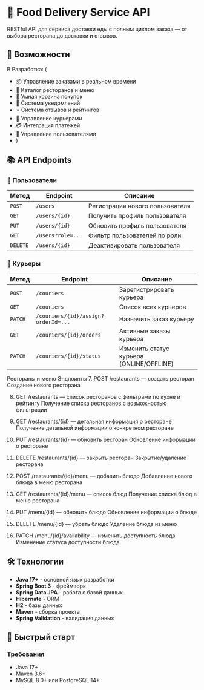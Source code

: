 # 🍕 Food Delivery Service API

RESTful API для сервиса доставки еды с полным циклом заказа — от выбора ресторана до доставки и отзывов.

## 🚀 Возможности

В Разработка: (

- 📦 Управление заказами в реальном времени
- 🏪 Каталог ресторанов и меню
- 🛒 Умная корзина покупок
- 💌 Система уведомлений
- ⭐ Система отзывов и рейтингов
- 🚗 Управление курьерами
- 💳 Интеграция платежей
- 👤 Управление пользователями
- )

## 📚 API Endpoints

### 👥 Пользователи

| Метод | Endpoint | Описание |
|-------|----------|----------|
| `POST` | `/users` | Регистрация нового пользователя |
| `GET` | `/users/{id}` | Получить профиль пользователя |
| `PUT` | `/users/{id}` | Обновить профиль пользователя |
| `GET` | `/users?role=...` | Фильтр пользователей по роли |
| `DELETE` | `/users/{id}` | Деактивировать пользователя |


### 🚗 Курьеры

| Метод | Endpoint | Описание |
|-------|----------|----------|
| `POST` | `/couriers` | Зарегистрировать курьера |
| `GET` | `/couriers` | Список всех курьеров |
| `PATCH` | `/couriers/{id}/assign?orderId=...` | Назначить заказ курьеру |
| `GET` | `/couriers/{id}/orders` | Активные заказы курьера |
| `PATCH` | `/couriers/{id}/status` | Изменить статус курьера (ONLINE/OFFLINE) |


Рестораны и меню
Эндпоинты
7. POST /restaurants — создать ресторан
Создание нового ресторана

8. GET /restaurants — список ресторанов с фильтрами по кухне и рейтингу
Получение списка ресторанов с возможностью фильтрации

9. GET /restaurants/{id} — детальная информация о ресторане
Получение детальной информации о конкретном ресторане

10. PUT /restaurants/{id} — обновить ресторан
Обновление информации о ресторане

11. DELETE /restaurants/{id} — закрыть ресторан
Закрытие/удаление ресторана

12. POST /restaurants/{id}/menu — добавить блюдо
Добавление нового блюда в меню ресторана

13. GET /restaurants/{id}/menu — список блюд
Получение списка блюд в меню ресторана

14. PUT /menu/{id} — обновить блюдо
Обновление информации о блюде

15. DELETE /menu/{id} — убрать блюдо
Удаление блюда из меню

16. PATCH /menu/{id}/availability — изменить доступность блюда
Изменение статуса доступности блюда




## 🛠 Технологии

- **Java 17+** - основной язык разработки
- **Spring Boot 3** - фреймворк
- **Spring Data JPA** - работа с базой данных
- **Hibernate** - ORM
- **H2** - базы данных
- **Maven** - сборка проекта
- **Spring Validation** - валидация данных

## 🚀 Быстрый старт

### Требования
- Java 17+
- Maven 3.6+
- MySQL 8.0+ или PostgreSQL 14+
